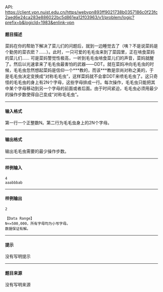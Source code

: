 API: https://client.vpn.nuist.edu.cn/https/webvpn893ff9021738b0357186c0f23fc2aed6e24ca283e886022bc5d861ea12f03963/v1/problem/logic?prefix=b&logicId=1983&enlink-vpn

#### 题目描述

菜妈在你的帮助下解决了菜儿们的问题后，就到一边睡觉去了（咦？不是说菜妈是个勤劳的菜农麽？……）。此时，一只可爱的毛毛虫来到了菜园里，正在啃食菜妈的菜儿们…… 可是菜妈警觉性极高，一听到毛毛虫啃食菜儿们的声音，菜妈就醒了。然后以光速拿来了毛毛虫最害怕的武器——DDT。就在菜妈冲向毛毛虫的时候，毛毛虫忽然想起菜妈是信仰一个\*\*\*教的，而该\*\*\*教是崇尚对称之美的，于是毛毛虫决定变换成“对称毛毛虫”，这样菜妈就不会拿DDT来喷毛毛虫了。这只奇怪的毛毛虫的身上有2N个字母，这些字母排成一行。每次操作，毛毛虫只能把其中某个字母移动到另一个字母的前面或者后面。由于时间紧迫，毛毛虫必须用最少的操作步数使得自己变成“对称毛毛虫”。

---

#### 输入格式

第一行一个正整数N。第二行为毛毛虫身上的2N个字母。

---

#### 输出格式

输出毛毛虫需要的最少操作步数。

---

#### 样例输入
```
4
aaabbbab

```

---

#### 样例输出
```
2

【Data Range】
N<=500,000，所有字母均为小写字母。
数据保证有解。

```

---

#### 提示

没有写明提示

---

#### 题目来源

没有写明来源